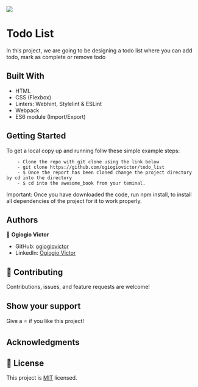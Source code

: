 ![](https://img.shields.io/badge/Microverse-blueviolet)

# Todo List

In this project, we are going to be designing a todo list where you can add todo, mark as complete or remove todo

## Built With

- HTML
- CSS (Flexbox)
- Linters: Webhint, Stylelint & ESLint
- Webpack 
- ES6 module (Import/Export)

## Getting Started

To get a local copy up and running follw these simple example steps:

```
    - Clone the repo with git clone using the link below
    - git clone https://github.com/ogiogiovictor/todo_list
    - $ Once the report has been cloned change the project directory by cd into the directory
    - $ cd into the awesome_book from your teminal.
```
Important: Once you have downloaded the code, run npm install, to install all dependencies of the project for it to work properly.


## Authors
👤 **Ogiogio Victor**

- GitHub: [ogiogiovictor](https://github.com/ogiogiovictor) 
- LinkedIn: [Ogiogio Victor](https://www.linkedin.com/in/ogiogio-victor-a096a0181/)

## 🤝 Contributing

Contributions, issues, and feature requests are welcome!

## Show your support

Give a ⭐️ if you like this project!

## Acknowledgments

## 📝 License

This project is [MIT](./MIT.md) licensed.
